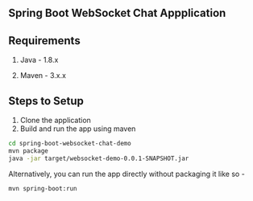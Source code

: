 ## Spring Boot WebSocket Chat Appplication


## Requirements

1. Java - 1.8.x

2. Maven - 3.x.x

## Steps to Setup

1. Clone the application
2. Build and run the app using maven

```bash
cd spring-boot-websocket-chat-demo
mvn package
java -jar target/websocket-demo-0.0.1-SNAPSHOT.jar
```

Alternatively, you can run the app directly without packaging it like so -

```bash
mvn spring-boot:run
```